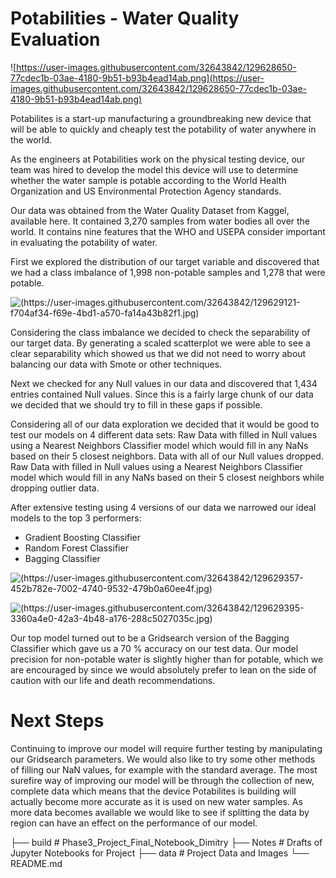# Potabilities - Water Quality Evaluation
![https://user-images.githubusercontent.com/32643842/129628650-77cdec1b-03ae-4180-9b51-b93b4ead14ab.png](https://user-images.githubusercontent.com/32643842/129628650-77cdec1b-03ae-4180-9b51-b93b4ead14ab.png)

Potabilites is a start-up manufacturing a groundbreaking new device that will be able to quickly and cheaply test the potability of water anywhere in the world. 

As the engineers at Potabilities work on the physical testing device, our team was hired to develop the model this device will use to determine whether the water sample is potable according to the World Health Organization and US Environmental Protection Agency standards.

Our data was obtained from the Water Quality Dataset from Kaggel, available here. It contained 3,270 samples from water bodies all over the world. It contains nine features that the WHO and USEPA consider important in evaluating the potability of water. 

First we explored the distribution of our target variable and discovered that we had a class imbalance of 1,998 non-potable samples and 1,278 that were potable. 

![(https://user-images.githubusercontent.com/32643842/129629121-f704af34-f69e-4bd1-a570-fa14a43b82f1.jpg)](https://user-images.githubusercontent.com/32643842/129629121-f704af34-f69e-4bd1-a570-fa14a43b82f1.jpg)

Considering the class imbalance we decided to check the separability of our target data. By generating a scaled scatterplot we were able to see a clear separability which showed us that we did not need to worry about balancing our data with Smote or other techniques. 

Next we checked for any Null values in our data and discovered that 1,434 entries contained Null values. Since this is a fairly large chunk of our data we decided that we should try to fill in these gaps if possible. 

Considering all of our data exploration we decided that it would be good to test our models on 4 different data sets:
Raw Data with filled in Null values using a Nearest Neighbors Classifier model which would fill in any NaNs based on their 5 closest neighbors.
Data with all of our Null values dropped.
Raw Data with filled in Null values using a Nearest Neighbors Classifier model which would fill in any NaNs based on their 5 closest neighbors while dropping outlier data.

After extensive testing using 4 versions of our data we narrowed our ideal models to the top 3 performers:
- Gradient Boosting Classifier
- Random Forest Classifier
- Bagging Classifier

![(https://user-images.githubusercontent.com/32643842/129629357-452b782e-7002-4740-9532-479b0a60ee4f.jpg)](https://user-images.githubusercontent.com/32643842/129629357-452b782e-7002-4740-9532-479b0a60ee4f.jpg)

![(https://user-images.githubusercontent.com/32643842/129629395-3360a4e0-42a3-4b48-a176-288c5027035c.jpg)](https://user-images.githubusercontent.com/32643842/129629395-3360a4e0-42a3-4b48-a176-288c5027035c.jpg)

Our top model turned out to be a Gridsearch version of the Bagging Classifier which gave us a 70 % accuracy on our test data. Our model precision for non-potable water is slightly higher than for potable, which we are encouraged by since we would absolutely prefer to lean on the side of caution with our life and death recommendations.

# Next Steps
Continuing to improve our model will require further testing by manipulating our Gridsearch parameters. We would also like to try some other methods of filling our NaN values, for example with the standard average. The most surefire way of improving our model will be through the collection of new, complete data which means that the device Potabilites is building will actually become more accurate as it is used on new water samples. As more data becomes available we would like to see if splitting the data by region can have an effect on the performance of our model.


├── build                   # Phase3_Project_Final_Notebook_Dimitry
├── Notes                   # Drafts of Jupyter Notebooks for Project
├── data                    # Project Data and Images
└── README.md
